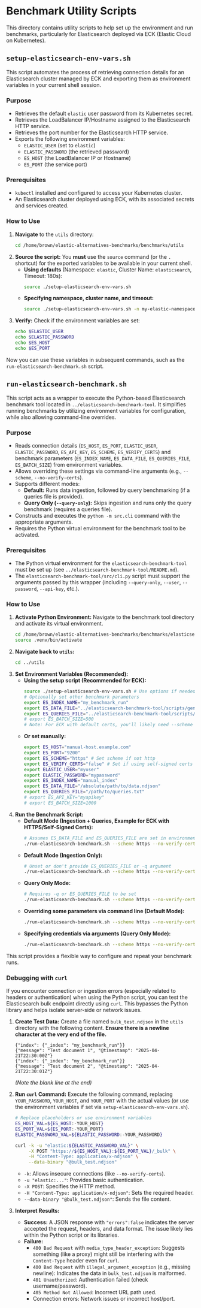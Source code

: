 # Benchmark Utility Scripts

This directory contains utility scripts to help set up the environment and run benchmarks, particularly for Elasticsearch deployed via ECK (Elastic Cloud on Kubernetes).

## `setup-elasticsearch-env-vars.sh`

This script automates the process of retrieving connection details for an Elasticsearch cluster managed by ECK and exporting them as environment variables in your current shell session.

### Purpose

-   Retrieves the default `elastic` user password from its Kubernetes secret.
-   Retrieves the LoadBalancer IP/Hostname assigned to the Elasticsearch HTTP service.
-   Retrieves the port number for the Elasticsearch HTTP service.
-   Exports the following environment variables:
    -   `ELASTIC_USER` (set to `elastic`)
    -   `ELASTIC_PASSWORD` (the retrieved password)
    -   `ES_HOST` (the LoadBalancer IP or Hostname)
    -   `ES_PORT` (the service port)

### Prerequisites

-   `kubectl` installed and configured to access your Kubernetes cluster.
-   An Elasticsearch cluster deployed using ECK, with its associated secrets and services created.

### How to Use

1.  **Navigate** to the `utils` directory:
    ```bash
    cd /home/brown/elastic-alternatives-benchmarks/benchmarks/utils
    ```
2.  **Source the script:** You **must** use the `source` command (or the `.` shortcut) for the exported variables to be available in your current shell.
    *   **Using defaults** (Namespace: `elastic`, Cluster Name: `elasticsearch`, Timeout: 180s):
        ```bash
        source ./setup-elasticsearch-env-vars.sh
        ```
    *   **Specifying namespace, cluster name, and timeout:**
        ```bash
        source ./setup-elasticsearch-env-vars.sh -n my-elastic-namespace -c my-es-cluster -t 300
        ```
3.  **Verify:** Check if the environment variables are set:
    ```bash
    echo $ELASTIC_USER
    echo $ELASTIC_PASSWORD
    echo $ES_HOST
    echo $ES_PORT
    ```

Now you can use these variables in subsequent commands, such as the `run-elasticsearch-benchmark.sh` script.

## `run-elasticsearch-benchmark.sh`

This script acts as a wrapper to execute the Python-based Elasticsearch benchmark tool located in `../elasticsearch-benchmark-tool`. It simplifies running benchmarks by utilizing environment variables for configuration, while also allowing command-line overrides.

### Purpose

-   Reads connection details (`ES_HOST`, `ES_PORT`, `ELASTIC_USER`, `ELASTIC_PASSWORD`, `ES_API_KEY`, `ES_SCHEME`, `ES_VERIFY_CERTS`) and benchmark parameters (`ES_INDEX_NAME`, `ES_DATA_FILE`, `ES_QUERIES_FILE`, `ES_BATCH_SIZE`) from environment variables.
-   Allows overriding these settings via command-line arguments (e.g., `--scheme`, `--no-verify-certs`).
-   Supports different modes:
    -   **Default:** Runs data ingestion, followed by query benchmarking (if a queries file is provided).
    -   **Query Only (`--query-only`):** Skips ingestion and runs only the query benchmark (requires a queries file).
-   Constructs and executes the `python -m src.cli` command with the appropriate arguments.
-   Requires the Python virtual environment for the benchmark tool to be activated.

### Prerequisites

-   The Python virtual environment for the `elasticsearch-benchmark-tool` must be set up (see `../elasticsearch-benchmark-tool/README.md`).
-   The `elasticsearch-benchmark-tool/src/cli.py` script must support the arguments passed by this wrapper (including `--query-only`, `--user`, `--password`, `--api-key`, etc.).

### How to Use

1.  **Activate Python Environment:** Navigate to the benchmark tool directory and activate its virtual environment.
    ```bash
    cd /home/brown/elastic-alternatives-benchmarks/benchmarks/elasticsearch-benchmark-tool
    source .venv/bin/activate
    ```
2.  **Navigate back to `utils`:**
    ```bash
    cd ../utils
    ```
3.  **Set Environment Variables (Recommended):**
    *   **Using the setup script (Recommended for ECK):**
        ```bash
        source ./setup-elasticsearch-env-vars.sh # Use options if needed (-n, -c, -t)
        # Optionally set other benchmark parameters
        export ES_INDEX_NAME="my_benchmark_run"
        export ES_DATA_FILE="../elasticsearch-benchmark-tool/scripts/generated_logs.ndjson"
        export ES_QUERIES_FILE="../elasticsearch-benchmark-tool/scripts/generated_queries.txt"
        # export ES_BATCH_SIZE=500
        # Note: For ECK with default certs, you'll likely need --scheme https --no-verify-certs
        ```
    *   **Or set manually:**
        ```bash
        export ES_HOST="manual-host.example.com"
        export ES_PORT="9200"
        export ES_SCHEME="https" # Set scheme if not http
        export ES_VERIFY_CERTS="false" # Set if using self-signed certs
        export ELASTIC_USER="myuser"
        export ELASTIC_PASSWORD="mypassword"
        export ES_INDEX_NAME="manual_index"
        export ES_DATA_FILE="/absolute/path/to/data.ndjson"
        export ES_QUERIES_FILE="/path/to/queries.txt"
        # export ES_API_KEY="myapikey"
        # export ES_BATCH_SIZE=1000
        ```
4.  **Run the Benchmark Script:**
    *   **Default Mode (Ingestion + Queries, Example for ECK with HTTPS/Self-Signed Certs):**
        ```bash
        # Assumes ES_DATA_FILE and ES_QUERIES_FILE are set in environment
        ./run-elasticsearch-benchmark.sh --scheme https --no-verify-certs
        ```
    *   **Default Mode (Ingestion Only):**
        ```bash
        # Unset or don't provide ES_QUERIES_FILE or -q argument
        ./run-elasticsearch-benchmark.sh --scheme https --no-verify-certs -d ../elasticsearch-benchmark-tool/scripts/generated_logs.ndjson
        ```
    *   **Query Only Mode:**
        ```bash
        # Requires -q or ES_QUERIES_FILE to be set
        ./run-elasticsearch-benchmark.sh --scheme https --no-verify-certs --query-only -q ../elasticsearch-benchmark-tool/scripts/generated_queries.txt
        ```
    *   **Overriding some parameters via command line (Default Mode):**
        ```bash
        ./run-elasticsearch-benchmark.sh --scheme https --no-verify-certs -h localhost -p 9201 -i test_index -b 2000 -d ../data/small.ndjson -q ../queries/basic.txt
        ```
    *   **Specifying credentials via arguments (Query Only Mode):**
        ```bash
        ./run-elasticsearch-benchmark.sh --scheme https --no-verify-certs -h localhost -U someuser -P somepass --query-only -q ../queries/complex.txt
        ```

This script provides a flexible way to configure and repeat your benchmark runs.

### Debugging with `curl`

If you encounter connection or ingestion errors (especially related to headers or authentication) when using the Python script, you can test the Elasticsearch bulk endpoint directly using `curl`. This bypasses the Python library and helps isolate server-side or network issues.

1.  **Create Test Data:** Create a file named `bulk_test.ndjson` in the `utils` directory with the following content. **Ensure there is a newline character at the very end of the file.**
    ```ndjson
    {"index": {"_index": "my_benchmark_run"}}
    {"message": "Test document 1", "@timestamp": "2025-04-21T22:30:00Z"}
    {"index": {"_index": "my_benchmark_run"}}
    {"message": "Test document 2", "@timestamp": "2025-04-21T22:30:01Z"}

    ```
    *(Note the blank line at the end)*

2.  **Run `curl` Command:** Execute the following command, replacing `YOUR_PASSWORD`, `YOUR_HOST`, and `YOUR_PORT` with the actual values (or use the environment variables if set via `setup-elasticsearch-env-vars.sh`).
    ```bash
    # Replace placeholders or use environment variables
    ES_HOST_VAL=${ES_HOST:-YOUR_HOST}
    ES_PORT_VAL=${ES_PORT:-YOUR_PORT}
    ELASTIC_PASSWORD_VAL=${ELASTIC_PASSWORD:-YOUR_PASSWORD}

    curl -k -u "elastic:${ELASTIC_PASSWORD_VAL}" \
         -X POST "https://${ES_HOST_VAL}:${ES_PORT_VAL}/_bulk" \
         -H "Content-Type: application/x-ndjson" \
         --data-binary "@bulk_test.ndjson"
    ```
    *   `-k`: Allows insecure connections (like `--no-verify-certs`).
    *   `-u "elastic:..."`: Provides basic authentication.
    *   `-X POST`: Specifies the HTTP method.
    *   `-H "Content-Type: application/x-ndjson"`: Sets the required header.
    *   `--data-binary "@bulk_test.ndjson"`: Sends the file content.

3.  **Interpret Results:**
    *   **Success:** A JSON response with `"errors":false` indicates the server accepted the request, headers, and data format. The issue likely lies within the Python script or its libraries.
    *   **Failure:**
        *   `400 Bad Request` with `media_type_header_exception`: Suggests something (like a proxy) might still be interfering with the `Content-Type` header even for `curl`.
        *   `400 Bad Request` with `illegal_argument_exception` (e.g., missing newline): Indicates the data in `bulk_test.ndjson` is malformed.
        *   `401 Unauthorized`: Authentication failed (check username/password).
        *   `405 Method Not Allowed`: Incorrect URL path used.
        *   Connection errors: Network issues or incorrect host/port.